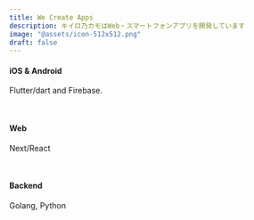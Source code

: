 ```yaml
---
title: We Create Apps
description: キイロ乃カモはWeb・スマートフォンアプリを開発しています
image: "@assets/icon-512x512.png"
draft: false
---
```


#### iOS & Android

Flutter/dart and Firebase.

<br />

#### Web

Next/React

<br />

#### Backend

Golang, Python
